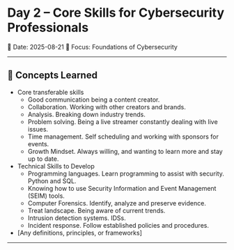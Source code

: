 # Day 2 – Core Skills for Cybersecurity Professionals
📅 Date: 2025-08-21
🎯 Focus: Foundations of Cybersecurity

---

## 📘 Concepts Learned
- Core transferable skills
  - Good communication being a content creator.
  - Collaboration. Working with other creators and brands.
  - Analysis. Breaking down industry trends.
  - Problem solving. Being a live streamer constantly dealing with live issues.
  - Time management. Self scheduling and working with sponsors for events.
  - Growth Mindset. Always willing, and wanting to learn more and stay up to date.
- Technical Skills to Develop
  - Programming languages. Learn programming to assist with security. Python and SQL.
  - Knowing how to use Security Information and Event Management (SEIM) tools.
  - Computer Forensics. Identify, analyze and preserve evidence.
  - Treat landscape. Being aware of current trends.
  - Intrusion detection systems. IDSs.
  - Incident response. Follow established policies and procedures.
- [Any definitions, principles, or frameworks]

---

